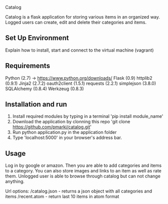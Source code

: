 Catalog

Catalog is a flask application for storing various items in an organized way. 
Logged users can create, edit and delete their categories and items.

## Set Up Environment
Explain how to install, start and connect to the virtual machine (vagrant)

## Requirements
Python (2.7) -> https://www.python.org/downloads/
Flask (0.9)
httplib2 (0.9.1)
Jinja2 (2.7.2)
oauth2client (1.5.1)
requests (2.2.1)
simplejson (3.8.0)
SQLAlchemy (0.8.4)
Werkzeug (0.8.3)

## Installation and run
1. Install required modules by typing in a terminal 'pip install module_name'
2. Download the application by clonning this repo 'git clone https://github.com/pmarki/catalog.git'
3. Run python application.py in the application folder
4. Type 'localhost:5000' in your browser's address bar.

## Usage
Log in by google or amazon. Then you are able to add categories and items to a category. 
You can also store images and links to an item as well as rate them.
Unlogged user is able to browse through catalog but can not change anything.

Url options:
/catalog.json - returns a json object with all categories and items
/recent.atom - return last 10 items in atom format
